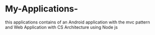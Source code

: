 # My-Applications-
this applications contains of an Android application with the mvc pattern and Web Application with CS Architecture using Node js 
